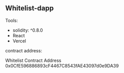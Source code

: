 ## Whitelist-dapp

Tools:

- solidity: ^0.8.0
- React
- Vercel

contract address:

Whitelist Contract Address 0x0CfE596886893cF4467C8543fAE43097d0e9DA39
